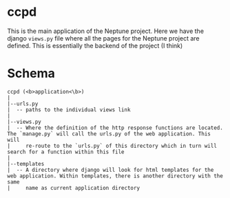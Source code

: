 # ccpd
This is the main application of the Neptune project. Here we have the django `views.py` file where all the pages for the Neptune project are defined. This is essentially the backend of the project (I think)

# Schema
```
ccpd (<b>application<\b>)
|
|--urls.py
|  -- paths to the individual views link
|
|--views.py
|  -- Where the definition of the http response functions are located. The `manage.py` will call the urls.py of the web application. This will
|     re-route to the `urls.py` of this directory which in turn will search for a function within this file
|
|--templates
|  -- A directory where django will look for html templates for the web application. Within templates, there is another directory with the same
|     name as current application directory
```
